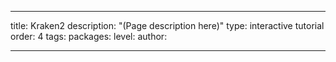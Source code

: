 ---

title: Kraken2
description: "(Page description here)"
type: interactive tutorial
order: 4
tags: 
packages: 
level: 
author: 

---